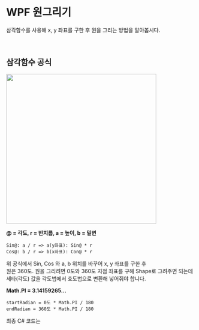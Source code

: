 # WPF 원그리기

삼각함수를 사용해 x, y 좌표를 구한 후 원을 그리는 방법을 알아봅시다.

<br>

## 삼각함수 공식
<img src="https://user-images.githubusercontent.com/68521148/145054110-4aaf0d61-41d9-4711-ae24-b535efa27ebb.png" width="400" height="400"></img>

**@ = 각도, r = 반지름, a = 높이, b = 밑변**

```
Sin@: a / r => a(y좌표): Sin@ * r
Cos@: b / r => b(x좌표): Con@ * r
```

위 공식에서 Sin, Cos 와 a, b 위치를 바꾸어 x, y 좌표를 구한 후    
원은 360도. 원을 그리려면 0도와 360도 지점 좌표를 구해 Shape로 그려주면 되는데
세타(각도) 값을 각도법에서 호도법으로 변환해 넣어줘야 합니다.

**Math.PI = 3.14159265...** 

```
startRadian = 0도 * Math.PI / 180
endRadian = 360도 * Math.PI / 180
```

최종 C# 코드는

```C#
```








